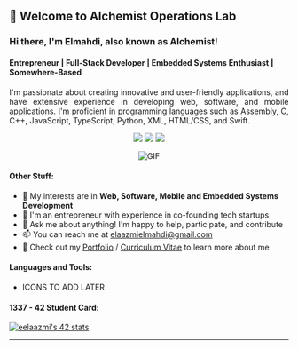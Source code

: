 ## 👋 Welcome to Alchemist Operations Lab

### Hi there, I'm Elmahdi, also known as Alchemist!
#### Entrepreneur | Full-Stack Developer | Embedded Systems Enthusiast | Somewhere-Based

<p align="justify">I'm passionate about creating innovative and user-friendly applications, and have extensive experience in developing web, software, and mobile applications. I'm proficient in programming languages such as Assembly, C, C++, JavaScript, TypeScript, Python, XML, HTML/CSS, and Swift.</p>

<p align="center">
  <a href="https://www.linkedin.com/in/elmahdielaazmi/"><img src="https://img.icons8.com/color/48/000000/linkedin.png"/></a>
  <a href="https://www.instagram.com/elmahdielaazmi/"><img src="https://img.icons8.com/color/48/000000/instagram-new.png"/></a>
  <a href="https://www.facebook.com/elmahdielaazmi"><img src="https://img.icons8.com/color/48/000000/facebook-new.png"/></a>
</p>

<p align="center">
  <img alt="GIF" src="https://i.pinimg.com/originals/68/f3/ff/68f3ff8ddc1699f6234abee4e1d58dd9.gif" />
</p>

#### Other Stuff:

- 🤔 My interests are in **Web, Software, Mobile and Embedded Systems Development**
- 💼 I'm an entrepreneur with experience in co-founding tech startups
- 💬 Ask me about anything! I'm happy to help, participate, and contribute
- 📫 You can reach me at elaazmielmahdi@gmail.com
- 📝 Check out my [Portfolio](https://alcheemiist.github.io/E-Portfolio/) / [Curriculum Vitae](https://www.google.com/cv) to learn more about me

#### Languages and Tools:

- ICONS TO ADD LATER

#### 1337 - 42 Student Card:

[![eelaazmi's 42 stats](https://badge.mediaplus.ma/levi/eelaazmi)](https://github.com/oakoudad/badge42)

---


